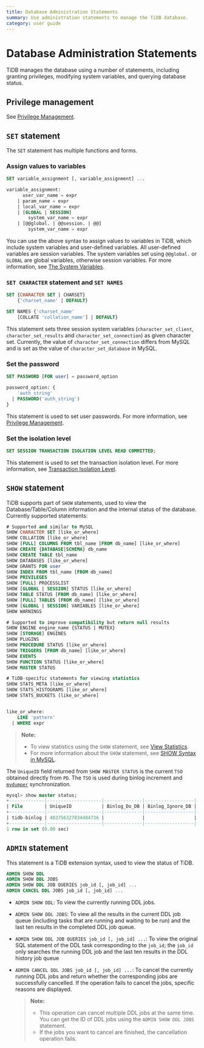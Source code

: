 ```yaml
---
title: Database Administration Statements
summary: Use administration statements to manage the TiDB database. 
category: user guide
---
```


# Database Administration Statements

TiDB manages the database using a number of statements, including granting privileges, modifying system variables, and querying database status.

## Privilege management

See [Privilege Management](../sql/privilege.md).

## `SET` statement

The `SET` statement has multiple functions and forms.

### Assign values to variables

```sql
SET variable_assignment [, variable_assignment] ...

variable_assignment:
      user_var_name = expr
    | param_name = expr
    | local_var_name = expr
    | [GLOBAL | SESSION]
        system_var_name = expr
    | [@@global. | @@session. | @@]
        system_var_name = expr
```

You can use the above syntax to assign values to variables in TiDB, which include system variables and user-defined variables. All user-defined variables are session variables. The system variables set using `@@global.` or `GLOBAL` are global variables, otherwise session variables. For more information, see [The System Variables](../sql/variable.md).

### `SET CHARACTER` statement and `SET NAMES`

```sql
SET {CHARACTER SET | CHARSET}
    {'charset_name' | DEFAULT}

SET NAMES {'charset_name'
    [COLLATE 'collation_name'] | DEFAULT}
```

This statement sets three session system variables (`character_set_client`, `character_set_results` and `character_set_connection`) as given character set. Currently, the value of `character_set_connection` differs from MySQL and is set as the value of `character_set_database` in MySQL.

### Set the password

```sql
SET PASSWORD [FOR user] = password_option

password_option: {
    'auth_string'
  | PASSWORD('auth_string')
}
```

This statement is used to set user passwords. For more information, see [Privilege Management](../sql/privilege.md).

### Set the isolation level

```sql
SET SESSION TRANSACTION ISOLATION LEVEL READ COMMITTED;
```

This statement is used to set the transaction isolation level. For more information, see [Transaction Isolation Level](../sql/transaction.md#transaction-isolation-level).

## `SHOW` statement

TiDB supports part of `SHOW` statements, used to view the Database/Table/Column information and the internal status of the database. Currently supported statements:

```sql
# Supported and similar to MySQL
SHOW CHARACTER SET [like_or_where]
SHOW COLLATION [like_or_where]
SHOW [FULL] COLUMNS FROM tbl_name [FROM db_name] [like_or_where]
SHOW CREATE {DATABASE|SCHEMA} db_name
SHOW CREATE TABLE tbl_name
SHOW DATABASES [like_or_where]
SHOW GRANTS FOR user
SHOW INDEX FROM tbl_name [FROM db_name]
SHOW PRIVILEGES
SHOW [FULL] PROCESSLIST
SHOW [GLOBAL | SESSION] STATUS [like_or_where]
SHOW TABLE STATUS [FROM db_name] [like_or_where]
SHOW [FULL] TABLES [FROM db_name] [like_or_where]
SHOW [GLOBAL | SESSION] VARIABLES [like_or_where]
SHOW WARNINGS

# Supported to improve compatibility but return null results
SHOW ENGINE engine_name {STATUS | MUTEX}
SHOW [STORAGE] ENGINES
SHOW PLUGINS
SHOW PROCEDURE STATUS [like_or_where]
SHOW TRIGGERS [FROM db_name] [like_or_where]
SHOW EVENTS
SHOW FUNCTION STATUS [like_or_where]
SHOW MASTER STATUS

# TiDB-specific statements for viewing statistics
SHOW STATS_META [like_or_where]
SHOW STATS_HISTOGRAMS [like_or_where]
SHOW STATS_BUCKETS [like_or_where]


like_or_where:
    LIKE 'pattern'
  | WHERE expr
```

> **Note:**
> 
> - To view statistics using the `SHOW` statement, see [View Statistics](../sql/statistics.md#view-statistics).
> - For more information about the `SHOW` statement, see [SHOW Syntax in MySQL](https://dev.mysql.com/doc/refman/5.7/en/show.html).

The `UniqueID` field returned from `SHOW MASTER STATUS` is the current `TSO` obtained directly from `PD`. The `TSO` is used during binlog increment and [`mydumper`](../tools/mydumper.md) synchronization.

```sql
mysql> show master status;
+-------------|--------------------|--------------|------------------|-------------------+
| File        | UniqueID           | Binlog_Do_DB | Binlog_Ignore_DB | Executed_Gtid_Set |
+-------------|--------------------|--------------|------------------|-------------------+
| tidb-binlog | 403756327834484736 |              |                  |                   |
+-------------|--------------------|--------------|------------------|-------------------+
1 row in set (0.00 sec)
```

## `ADMIN` statement

This statement is a TiDB extension syntax, used to view the status of TiDB.

```sql
ADMIN SHOW DDL
ADMIN SHOW DDL JOBS
ADMIN SHOW DDL JOB QUERIES job_id [, job_id] ...
ADMIN CANCEL DDL JOBS job_id [, job_id] ...
```

- `ADMIN SHOW DDL`: To view the currently running DDL jobs.
- `ADMIN SHOW DDL JOBS`: To view all the results in the current DDL job queue (including tasks that are running and waiting to be run) and the last ten results in the completed DDL job queue.
- `ADMIN SHOW DDL JOB QUERIES job_id [, job_id] ...`: To view the original SQL statement of the DDL task corresponding to the `job_id`; the `job_id` only searches the running DDL job and the last ten results in the DDL history job queue
- `ADMIN CANCEL DDL JOBS job_id [, job_id] ...`: To cancel the currently running DDL jobs and return whether the corresponding jobs are successfully cancelled. If the operation fails to cancel the jobs, specific reasons are displayed.

  > **Note:**
  >
  > - This operation can cancel multiple DDL jobs at the same time. You can get the ID of DDL jobs using the `ADMIN SHOW DDL JOBS` statement. 
  > - If the jobs you want to cancel are finished, the cancellation operation fails. 
